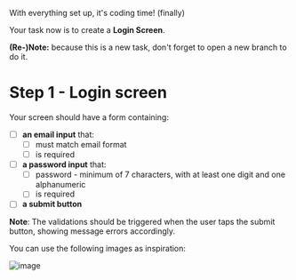 With everything set up, it's coding time! (finally)

Your task now is to create a **Login Screen**.

**(Re-)Note:** because this is a new task, don't forget to open a new branch to do it.

# Step 1 - Login screen

Your screen should have a form containing:

- [ ] **an email input** that:
  - [ ] must match email format 
  - [ ] is required

- [ ] **a password input** that:
  - [ ] password - minimum of 7 characters, with at least one digit and one alphanumeric
  - [ ] is required

- [ ] **a submit button**

**Note**: The validations should be triggered when the user taps the submit button, showing message errors accordingly.

You can use the following images as inspiration:

![image](https://user-images.githubusercontent.com/8324586/39584528-0baa631c-4ec9-11e8-8439-ec55b2df3027.png)

